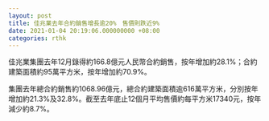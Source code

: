 ```yaml
---
layout: post
title: 佳兆業去年合約銷售增長逾20%　售價則跌近9%
date: 2021-01-04 20:19:06.000000000 +08:00
categories: rthk
---
```


佳兆業集團去年12月錄得約166.8億元人民幣合約銷售，按年增加約28.1%；合約建築面積約95萬平方米，按年增加約70.9%。

集團去年總合約銷售約1068.96億元，總合約建築面積逾616萬平方米，分別按年增加約21.3%及32.8%。截至去年底止12個月平均售價約每平方米17340元，按年減少約8.7%。
